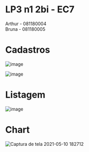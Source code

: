 # LP3 n1 2bi - EC7
Arthur - 081180004 <br>
Bruna - 081180005


# Cadastros
![image](https://user-images.githubusercontent.com/68759070/117726439-f4905600-b1bc-11eb-8d6a-7c2c9ed8e877.png)

![image](https://user-images.githubusercontent.com/68759070/117726520-11c52480-b1bd-11eb-953c-b1f5eab1ba13.png)

# Listagem
![image](https://user-images.githubusercontent.com/68759070/117729118-c745a700-b1c0-11eb-9563-a8b45535868c.png)

# Chart
![Captura de tela 2021-05-10 182712](https://user-images.githubusercontent.com/68759070/117726714-5c46a100-b1bd-11eb-89c6-f1d2deddae3d.png)
